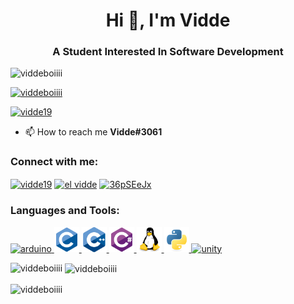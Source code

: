 <h1 align="center">Hi 👋, I'm Vidde</h1>
<h3 align="center">A Student Interested In Software Development</h3>

<p align="left"> <img src="https://komarev.com/ghpvc/?username=viddeboiiii&label=Profile%20views&color=0e75b6&style=flat" alt="viddeboiiii" /> </p>

<p align="left"> <a href="https://github.com/ryo-ma/github-profile-trophy"><img src="https://github-profile-trophy.vercel.app/?username=viddeboiiii" alt="viddeboiiii" /></a> </p>

<p align="left"> <a href="https://twitter.com/vidde19" target="blank"><img src="https://img.shields.io/twitter/follow/vidde19?logo=twitter&style=for-the-badge" alt="vidde19" /></a> </p>

- 📫 How to reach me **Vidde#3061**

<h3 align="left">Connect with me:</h3>
<p align="left">
<a href="https://twitter.com/vidde19" target="blank"><img align="center" src="https://raw.githubusercontent.com/rahuldkjain/github-profile-readme-generator/master/src/images/icons/Social/twitter.svg" alt="vidde19" height="30" width="40" /></a>
<a href="https://www.youtube.com/c/el vidde" target="blank"><img align="center" src="https://raw.githubusercontent.com/rahuldkjain/github-profile-readme-generator/master/src/images/icons/Social/youtube.svg" alt="el vidde" height="30" width="40" /></a>
<a href="https://discord.gg/36pSEeJx" target="blank"><img align="center" src="https://raw.githubusercontent.com/rahuldkjain/github-profile-readme-generator/master/src/images/icons/Social/discord.svg" alt="36pSEeJx" height="30" width="40" /></a>
</p>

<h3 align="left">Languages and Tools:</h3>
<p align="left"> <a href="https://www.arduino.cc/" target="_blank" rel="noreferrer"> <img src="https://cdn.worldvectorlogo.com/logos/arduino-1.svg" alt="arduino" width="40" height="40"/> </a> <a href="https://www.cprogramming.com/" target="_blank" rel="noreferrer"> <img src="https://raw.githubusercontent.com/devicons/devicon/master/icons/c/c-original.svg" alt="c" width="40" height="40"/> </a> <a href="https://www.w3schools.com/cpp/" target="_blank" rel="noreferrer"> <img src="https://raw.githubusercontent.com/devicons/devicon/master/icons/cplusplus/cplusplus-original.svg" alt="cplusplus" width="40" height="40"/> </a> <a href="https://www.w3schools.com/cs/" target="_blank" rel="noreferrer"> <img src="https://raw.githubusercontent.com/devicons/devicon/master/icons/csharp/csharp-original.svg" alt="csharp" width="40" height="40"/> </a> <a href="https://www.linux.org/" target="_blank" rel="noreferrer"> <img src="https://raw.githubusercontent.com/devicons/devicon/master/icons/linux/linux-original.svg" alt="linux" width="40" height="40"/> </a> <a href="https://www.python.org" target="_blank" rel="noreferrer"> <img src="https://raw.githubusercontent.com/devicons/devicon/master/icons/python/python-original.svg" alt="python" width="40" height="40"/> </a> <a href="https://unity.com/" target="_blank" rel="noreferrer"> <img src="https://www.vectorlogo.zone/logos/unity3d/unity3d-icon.svg" alt="unity" width="40" height="40"/> </a> </p>

<p><img align="left" src="https://github-readme-stats.vercel.app/api/top-langs?username=viddeboiiii&show_icons=true&locale=en&layout=compact" alt="viddeboiiii" /></p>

<p>&nbsp;<img align="center" src="https://github-readme-stats.vercel.app/api?username=viddeboiiii&show_icons=true&locale=en" alt="viddeboiiii" /></p>

<p><img align="center" src="https://github-readme-streak-stats.herokuapp.com/?user=viddeboiiii&" alt="viddeboiiii" /></p>
